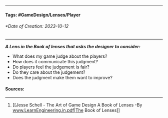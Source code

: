 __________________________________________________________________________
#### **Tags:** #GameDesign/Lenses/Player   
###### *Date of Creation: 2023-10-12
__________________________________________________________________________

***A Lens in the Book of lenses that asks the designer to consider:***
- What does my game judge about the players?
- How does it communicate this judgment?
- Do players feel the judgement is fair?
- Do they care about the judgement?
- Does the judgment make them want to improve?
#### Sources:
__________________________________________________________________________
1. [[Jesse Schell - The Art of Game Design A Book of Lenses -By www.LearnEngineering.in.pdf|The Book of Lenses]]
